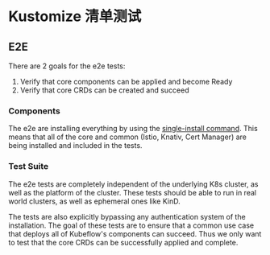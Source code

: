 # Kustomize 清单测试

## E2E

There are 2 goals for the e2e tests:
1. Verify that core components can be applied and become Ready
2. Verify that core CRDs can be created and succeed

### Components

The e2e are installing everything by using the [single-install
command](../README.md#install-with-a-single-command). This means that all of
the core and common (Istio, Knativ, Cert Manager) are being installed and
included in the tests.

### Test Suite

The e2e tests are completely independent of the underlying K8s cluster, as well
as the platform of the cluster. These tests should be able to run in real
world clusters, as well as ephemeral ones like KinD.

The tests are also explicitly bypassing any authentication system of the
installation. The goal of these tests are to ensure that a common use case that
deploys all of Kubeflow's components can succeed. Thus we only want to test
that the core CRDs can be successfully applied and complete.
